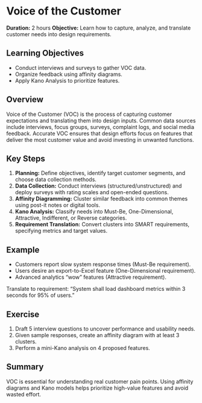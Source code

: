# Voice of the Customer

**Duration:** 2 hours
**Objective:** Learn how to capture, analyze, and translate customer needs into design requirements.

## Learning Objectives
- Conduct interviews and surveys to gather VOC data.
- Organize feedback using affinity diagrams.
- Apply Kano Analysis to prioritize features.

## Overview
Voice of the Customer (VOC) is the process of capturing customer expectations and translating them into design inputs. Common data sources include interviews, focus groups, surveys, complaint logs, and social media feedback.
Accurate VOC ensures that design efforts focus on features that deliver the most customer value and avoid investing in unwanted functions.

## Key Steps
1. **Planning:** Define objectives, identify target customer segments, and choose data collection methods.
2. **Data Collection:** Conduct interviews (structured/unstructured) and deploy surveys with rating scales and open-ended questions.
3. **Affinity Diagramming:** Cluster similar feedback into common themes using post-it notes or digital tools.
4. **Kano Analysis:** Classify needs into Must-Be, One-Dimensional, Attractive, Indifferent, or Reverse categories.
5. **Requirement Translation:** Convert clusters into SMART requirements, specifying metrics and target values.

## Example
- Customers report slow system response times (Must-Be requirement).
- Users desire an export-to-Excel feature (One-Dimensional requirement).
- Advanced analytics “wow” features (Attractive requirement).

Translate to requirement: “System shall load dashboard metrics within 3 seconds for 95% of users.”

## Exercise
1. Draft 5 interview questions to uncover performance and usability needs.
2. Given sample responses, create an affinity diagram with at least 3 clusters.
3. Perform a mini-Kano analysis on 4 proposed features.

## Summary
VOC is essential for understanding real customer pain points. Using affinity diagrams and Kano models helps prioritize high-value features and avoid wasted effort.